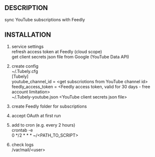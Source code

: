 ## DESCRIPTION
sync YouTube subscriptions with Feedly

## INSTALLATION
1. service settings  
refresh access token at Feedly (cloud scope)  
get client secrets json file from Google (YouTube Data API)  

1. create config  
~/.Tubely.cfg  
[Tubely]  
youtube_channel_id = <get subscriotions from YouTube channel id\>  
feedly_access_token = <Feedly access token, valid for 30 days - free account limitation\>  
~/.Tubely-youtube.json <YouTube client secrets json file\>  

1. create Feedly folder for subscriptions

1. accept OAuth at first run

1. add to cron (e.g. every 2 hours)  
crontab -e  
0 \*/2 \* \* \* ~/<PATH_TO_SCRIPT\>  

1. check logs  
/var/mail/<user\>